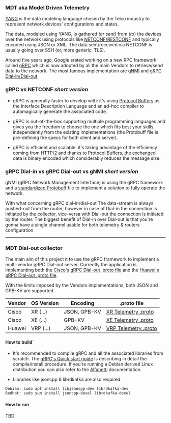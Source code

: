 ### MDT aka Model Driven Telemetry

[YANG](https://datatracker.ietf.org/doc/html/rfc6020) is the data modeling language chosen by the Telco industry to represent
network devices' configurations and states.

The data, modeled using YANG, is gathered _(or sent)_ from _(to_) the devices over the network using protocols like
[NETCONF\/RESTCONF](https://datatracker.ietf.org/doc/html/rfc6241) and typically encoded using JSON or XML. The data sent/received
via NETCONF is usually going over SSH (or, more generic, TLS).

Around five years ago, Google srated working on a new RPC framework called [gRPC](https://www.grpc.io) which is now adopted by
all the main Vendors to retrieve/send data to the network. The most famous implementation are [gNMI](https://github.com/openconfig/gnmi)
and [gRPC Dial-in\/Dial-out](https://xrdocs.io/telemetry/blogs/2017-01-20-model-driven-telemetry-dial-in-or-dial-out/)

### gRPC vs NETCONF _short version_

- gRPC is generally faster to develop with: it's using [Protocol Buffers](https://developers.google.com/protocol-buffers/) as the
Interface Description Language and an ad-hoc compiler to automagically generate the associated code.

- gRPC is out-of-the-box supporting multiple programming languages and gives you the freedom to choose the one which fits best your skills,
independently from the existing implementations (the Protobuff file is pre-defining the specs for both client and server).

- gRPC is efficient and scalable: it's taking advantage of the efficiency coming from [HTTP/2](https://datatracker.ietf.org/doc/html/rfc7540)
and thanks to Protocol Buffers, the exchanged data is binary encoded which considerably reduces the message size.

### gRPC Dial-in vs gRPC Dial-out vs gNMI _short version_

gNMI (gRPC Network Management Interface) is using the gRPC framework and a [standardized Protobuff](https://www.openconfig.net/projects/rpc/)
file to implement a solution to fully operate the network.

With what concerning gRPC dial-in/dial-out The data-stream is always pushed-out from the router, however in case of Dial-in the connection
is initiated by the collector, vice-versa with Dial-out the connection is initiated by the router.
The biggest benefit of Dial-in over Dial-out is that you're gonna have a single channel usable for both telemetry & routers configuration.

---

### MDT Dial-out collector

The main aim of this project it to use the gRPC framework to implement a multi-vendor gRPC Dial-out server. Currently the application is implementing
both the [Cisco's gRPC Dial-out .proto file](https://github.com/ios-xr/model-driven-telemetry/blob/ebc059d77f813b63bb5a3139f5178ad11665d49f/protos/66x/mdt_grpc_dialout/mdt_grpc_dialout.proto)
and the [Huawei's gRPC Dial-out .proto file](https://support.huawei.com/enterprise/en/doc/EDOC1100139549/40577baf/common-proto-files).

With the limits imposed by the Vendors implementations, both JSON and GPB-KV are supported.

| Vendor | OS Version  |   Encoding   |      .proto file                                                                                                                                  |
|--------|-------------|--------------|---------------------------------------------------------------------------------------------------------------------------------------------------|
| Cisco  | XR (...)    | JSON, GPB-KV | [XR Telemetry .proto](https://github.com/ios-xr/model-driven-telemetry/blob/ebc059d77f813b63bb5a3139f5178ad11665d49f/protos/66x/telemetry.proto)  |
| Cisco  | XE (...)    | GPB-KV       | [XE Telemetry .proto](https://github.com/ios-xr/model-driven-telemetry/blob/ebc059d77f813b63bb5a3139f5178ad11665d49f/protos/66x/telemetry.proto)  |
| Huawei | VRP (...)   | JSON, GPB-KV | [VRP Telemetry .proto](https://support.huawei.com/enterprise/en/doc/EDOC1100139549/40577baf/common-proto-files)                                   |

#### How to build`

- It's recommended to compile gRPC and all the associated libraries from scratch.
The [gRPC's Quick start guide](https://grpc.io/docs/languages/cpp/quickstart/) is describing in detail the compile/install procedure. If
you're running a Debian derived Linux distribution you can also refer to the [Alfanetti](https://www.alfanetti.org/grpc-compile-debian.html) documentation. 

- Libraries like jsoncpp & librdkafka are also required.
```TEXT
Debian: sudo apt install libjsoncpp-dev librdkafka-dev 
Redhat: sudo yum install jsoncpp-devel librdkafka-devel
```

#### How to run

TBD

